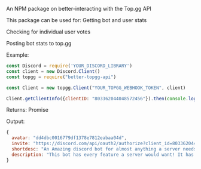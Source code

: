 ﻿An NPM package on better-interacting with the Top.gg API

This package can be used for:
Getting bot and user stats

Checking for individual user votes

Posting bot stats to top.gg

Example:
```js
const Discord = require('YOUR_DISCORD_LIBRARY')
const client = new Discord.Client()
const topgg = require("better-topgg-api")

const Client = new topgg.Client("YOUR_TOPGG_WEBHOOK_TOKEN", client)

Client.getClientInfo({clientID: "803362044048572456"}).then(console.log)
```
Returns: Promise<Object>

Output:
```js
{
  avatar: "dd4dbc0016779df1378e7812eabaa04d",
  invite: "https://discord.com/api/oauth2/authorize?client_id=803362044048572456&permissions=36793424&scope=bot",
  shortdesc: "An Amazing discord bot for almost anything a server needs!",
  description: "This bot has every feature a server would want! It has: Music, Economy, Fun, Roleplay, Search(Youtube, anime, movie, etc), Utilities, and even a giveaway system. This bot is fully customizable, You can set channels where no commands can be used, change the prefix, and much more! The bot also has an Advanced confession system and full suggestions system with an Accepting and Denying system. So what you waiting for? Add Chrollo to your server now!\t"
}
```
